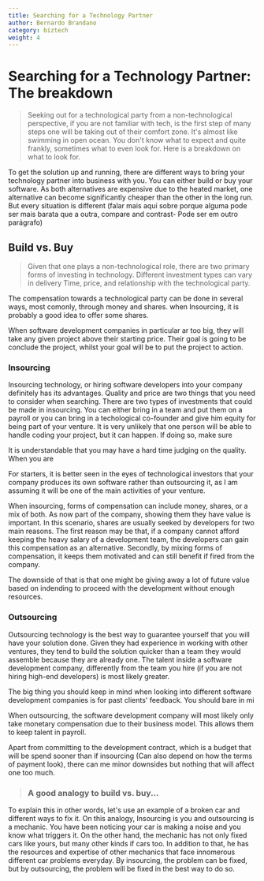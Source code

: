 ```yaml
---
title: Searching for a Technology Partner
author: Bernardo Brandano
category: biztech
weight: 4
---
```

# Searching for a Technology Partner: The breakdown
>Seeking out for a technological party from a non-technological perspective, if you are not familiar with tech, is the first step of many steps one will be taking out of their comfort zone. It's almost like swimming in open ocean. You don't know what to expect and quite frankly, sometimes what to even look for. Here is a breakdown on what to look for.

To get the solution up and running, there are different ways to bring your technology partner into business with you. You can either build or buy your software. As both alternatives are expensive due to the heated market, one alternative can become significantly cheaper than the other in the long run. But every situation is different (falar mais aqui sobre porque alguma pode ser mais barata que a outra, compare and contrast- Pode ser em outro parágrafo)

## Build vs. Buy
>Given that one plays a non-technological role, there are two primary forms of investing in technology. Different investment types can vary in delivery Time, price, and relationship with the technological party.

The compensation towards a technological party can be done in several ways, most comonly, through money and shares. when Insourcing, it is probably a good idea to offer some shares.

When software development companies in particular ar too big, they will take any given project above their starting price. Their goal is going to be conclude the project, whilst your goal will be to put the project to action.

### Insourcing
Insourcing technology, or hiring software developers into your company definitely has its advantages. Quality and price are two things that you need to consider when searching. There are two types of investments that could be made in insourcing. You can either bring in a team and put them on a payroll or you can bring in a techological co-founder and give him equity for being part of your venture. It is very unlikely that one person will be able to handle coding your project, but it can happen. If doing so, make sure

It is understandable that you may have a hard time judging on the quality. When you are

For starters, it is better seen in the eyes of technological investors that your company produces its own software rather than outsourcing it, as I am assuming it will be one of the main activities of your venture.

When insourcing, forms of compensation can include money, shares, or a mix of both. As now part of the company, showing them they have value is important. In this scenario, shares are usually seeked by developers for two main reasons. The first reason may be that, if a company cannot afford keeping the heavy salary of a development team, the developers can gain this compensation as an alternative. Secondly, by mixing forms of compensation, it keeps them motivated and can still benefit if fired from the company.

The downside of that is that one might be giving away a lot of future value based on indending to proceed with the development without enough resources. 

  

### Outsourcing
Outsourcing technology is the best way to guarantee yourself that you will have your solution done. Given they had experience in working with other ventures, they tend to build the solution quicker than a team they would assemble because they are already one. The talent inside a software development company, differently from the team you hire (if you are not hiring high-end developers) is most likely greater.

The big thing you should keep in mind when looking into different software development companies is for past clients' feedback. You should bare in mi

When outsourcing, the software development company will most likely only take monetary compensation due to their business model. This allows them to keep talent in payroll.

Apart from committing to the development contract, which is a budget that will be spend sooner than if insourcing (Can also depend on how the terms of payment look), there can me minor downsides but nothing that will affect one too much.

> ### A good analogy to build vs. buy...
To explain this in other words, let's use an example of a broken car and different ways to fix it. On this analogy, Insourcing is you and outsourcing is a mechanic. You have been noticing your car is making a noise and you know what triggers it. On the other hand, the mechanic has not only fixed cars like yours, but many other kinds if cars too. In addition to that, he has the resources and expertise of other mechanics that face innomerous different car problems everyday. By insourcing, the problem can be fixed, but by outsourcing, the problem will be fixed in the best way to do so.